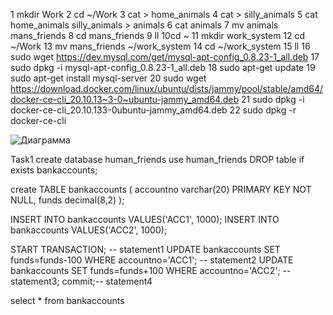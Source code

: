 1 mkdir Work
2 cd ~/Work
3 cat > home_animals
4 cat > silly_animals
5 cat home_animals silly_animals > animals
6 cat animals
7 mv animals mans_friends
8 cd mans_friends
9 ll
10cd ~
11 mkdir work_system
12 cd ~/Work
13 mv mans_friends ~/work_system
14 cd ~/work_system
15 ll
16 sudo wget https://dev.mysql.com/get/mysql-apt-config_0.8.23-1_all.deb
17 sudo dpkg -i mysql-apt-config_0.8.23-1_all.deb
18 sudo apt-get update
19 sudo apt-get install mysql-server
20 sudo wget https://download.docker.com/linux/ubuntu/dists/jammy/pool/stable/amd64/docker-ce-cli_20.10.13~3-0~ubuntu-jammy_amd64.deb
21 sudo dpkg -i docker-ce-cli_20.10.133-0ubuntu-jammy_amd64.deb
22 sudo dpkg -r docker-ce-cli


![Диаграмма](https://github.com/TimBusuok/-forGB/assets/129662995/5e4557a6-efa7-471a-85d0-7c45eda82307)

Task1
create database human_friends
use human_friends
DROP table if exists bankaccounts;

create TABLE bankaccounts (
    accountno varchar(20) PRIMARY KEY NOT NULL,
    funds decimal(8,2)
);

INSERT INTO bankaccounts VALUES('ACC1', 1000);
INSERT INTO bankaccounts VALUES('ACC2', 1000);


START TRANSACTION; -- statement1
UPDATE bankaccounts SET funds=funds-100 WHERE accountno='ACC1'; -- statement2
UPDATE bankaccounts SET funds=funds+100 WHERE accountno='ACC2'; -- statement3; 
commit;-- statement4

select * from bankaccounts
